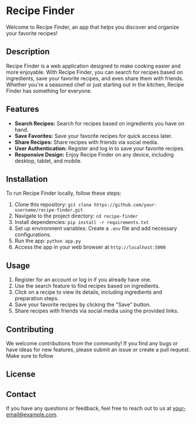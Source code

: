 # Recipe Finder

Welcome to Recipe Finder, an app that helps you discover and organize your favorite recipes!

## Description

Recipe Finder is a web application designed to make cooking easier and more enjoyable. With Recipe Finder,
you can search for recipes based on ingredients, save your favorite recipes, and even share them with friends. 
Whether you're a seasoned chef or just starting out in the kitchen, Recipe Finder has something for everyone.

## Features

- **Search Recipes:** Search for recipes based on ingredients you have on hand.
- **Save Favorites:** Save your favorite recipes for quick access later.
- **Share Recipes:** Share recipes with friends via social media.
- **User Authentication:** Register and log in to save your favorite recipes.
- **Responsive Design:** Enjoy Recipe Finder on any device, including desktop, tablet, and mobile.

## Installation

To run Recipe Finder locally, follow these steps:

1. Clone this repository: `git clone https://github.com/your-username/recipe-finder.git`
2. Navigate to the project directory: `cd recipe-finder`
3. Install dependencies: `pip install -r requirements.txt`
4. Set up environment variables: Create a `.env` file and add necessary configurations.
5. Run the app: `python app.py`
6. Access the app in your web browser at `http://localhost:5000`

## Usage

1. Register for an account or log in if you already have one.
2. Use the search feature to find recipes based on ingredients.
3. Click on a recipe to view its details, including ingredients and preparation steps.
4. Save your favorite recipes by clicking the "Save" button.
5. Share recipes with friends via social media using the provided links.

## Contributing

We welcome contributions from the community! If you find any bugs or have ideas for new features, please submit an issue or create a pull request. 
Make sure to follow

## License

## Contact

If you have any questions or feedback, feel free to reach out to us at [your-email@example.com](mailto:your-email@example.com).
